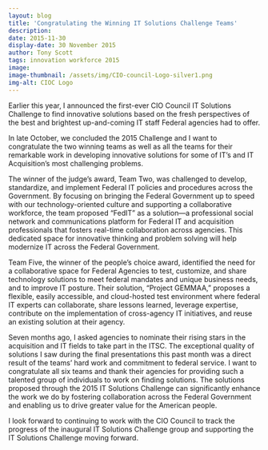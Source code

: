 ```yaml
---
layout: blog
title: 'Congratulating the Winning IT Solutions Challenge Teams'
description:
date: 2015-11-30
display-date: 30 November 2015
author: Tony Scott
tags: innovation workforce 2015
image:
image-thumbnail: /assets/img/CIO-council-Logo-silver1.png
img-alt: CIOC Logo
---
```

Earlier this year, I announced the first-ever CIO Council IT Solutions Challenge to find innovative solutions based on the fresh perspectives of the best and brightest up-and-coming IT staff Federal agencies had to offer.

In late October, we concluded the 2015 Challenge and I want to congratulate the two winning teams as well as all the teams for their remarkable work in developing innovative solutions for some of IT’s and IT Acquisition’s most challenging problems.

The winner of the judge’s award, Team Two, was challenged to develop, standardize, and implement Federal IT policies and procedures across the Government. By focusing on bringing the Federal Government up to speed with our technology-oriented culture and supporting a collaborative workforce, the team proposed “FedIT” as a solution—a professional social network and communications platform for Federal IT and acquisition professionals that fosters real-time collaboration across agencies. This dedicated space for innovative thinking and problem solving will help modernize IT across the Federal Government.

Team Five, the winner of the people’s choice award, identified the need for a collaborative space for Federal Agencies to test, customize, and share technology solutions to meet federal mandates and unique business needs, and to improve IT posture. Their solution, “Project GEMMAA,” proposes a flexible, easily accessible, and cloud-hosted test environment where federal IT experts can collaborate, share lessons learned, leverage expertise, contribute on the implementation of cross-agency IT initiatives, and reuse an existing solution at their agency.

Seven months ago, I asked agencies to nominate their rising stars in the acquisition and IT fields to take part in the ITSC. The exceptional quality of solutions I saw during the final presentations this past month was a direct result of the teams’ hard work and commitment to federal service. I want to congratulate all six teams and thank their agencies for providing such a talented group of individuals to work on finding solutions. The solutions proposed through the 2015 IT Solutions Challenge can significantly enhance the work we do by fostering collaboration across the Federal Government and enabling us to drive greater value for the American people.

I look forward to continuing to work with the CIO Council to track the progress of the inaugural IT Solutions Challenge group and supporting the IT Solutions Challenge moving forward.
